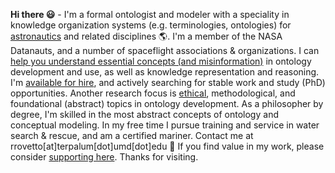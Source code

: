 **Hi there :smiley:** - I'm a formal ontologist and modeler with a speciality in knowledge organization systems (e.g. terminologies, ontologies) for [astronautics](https://ontospace.wordpress.com) and related disciplines :earth_americas:. I'm a member of the NASA Datanauts, and a number of spaceflight associations & organizations. 
I can [help you understand essential concepts (and misinformation)](https://www.slideshare.net/RobertRovetto/ontology-courses-education) in ontology development and use, as well as knowledge representation and reasoning. I'm [available for hire](https://www.slideshare.net/RobertRovetto/ontology-services-238070099), and actively searching for stable work and study (PhD) opportunities. Another research focus is [ethical](https://github.com/rrovetto/Ethical-Ontology-Development), methodological, and foundational (abstract) topics in ontology development. As a philosopher by degree, I'm skilled in the most abstract concepts of ontology and conceptual modeling. In my free time I pursue training and service in water search & rescue, and am a certified mariner. Contact me at rrovetto[at]terpalum[dot]umd[dot]edu 💬 
If you find value in my work, please consider [supporting here](https://gogetfunding.com/knowledge-organization-services-ontology-terminology-metadata-concept-analysis/). Thanks for visiting.

<!--
**rrovetto/rrovetto** is a ✨ _special_ ✨ repository because its `README.md` (this file) appears on your GitHub profile.

Here are some ideas to get you started:

- 🔭 I’m currently working on ...
- 🌱 I’m currently learning ...
- 👯 I’m looking to collaborate on ...
- 🤔 I’m looking for help with ...
- 💬 Ask me about ...
- 📫 How to reach me: ...
- 😄 Pronouns: ...
- ⚡ Fun fact: ...
- 👋
-->
